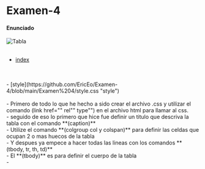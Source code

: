 # Examen-4
#### Enunciado  #####

![Tabla](https://user-images.githubusercontent.com/73166252/102470201-f7df4580-4053-11eb-8642-44d8a4c711f7.PNG)
<br>
<br>
- [index](https://github.com/EricEo/Examen-4/blob/main/Examen%204/index.html "index")
<br>
<br>
- [style](https://github.com/EricEo/Examen-4/blob/main/Examen%204/style.css "style")
<br>
<br>
- Primero de todo lo que he hecho a sido crear el archivo .css y utilizar el comando (link href="" rel"" type"") en el archivo html para llamar al css. <br>
- seguido de eso lo primero que hice fue definir un titulo que descriva la tabla con el comando **(caption)** <br>
- Utilize el comando **(colgroup col y colspan)** para definir las celdas que ocupan 2 o mas huecos de la tabla <br>
- Y despues ya empece a hacer todas las lineas con los comandos **(tbody, tr, th, td)** <br>
- El **(tbody)** es para definir el cuerpo de la tabla <br>
- 
